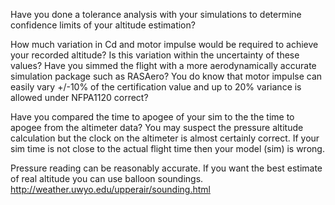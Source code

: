Have you done a tolerance analysis with your simulations to determine confidence limits of your altitude estimation?

How much variation in Cd and motor impulse would be required to achieve your recorded altitude?
Is this variation within the uncertainty of these values?
Have you simmed the flight with a more aerodynamically accurate simulation package such as RASAero?
You do know that motor impulse can easily vary +/-10% of the certification value and up to 20% variance is allowed under NFPA1120 correct?

Have you compared the time to apogee of your sim to the the time to apogee from the altimeter data?
You may suspect the pressure altitude calculation but the clock on the altimeter is almost certainly correct. If your sim time is not close to the actual flight time then your model (sim) is wrong.

Pressure reading can be reasonably accurate. If you want the best estimate of real altitude you can use balloon soundings.
http://weather.uwyo.edu/upperair/sounding.html

